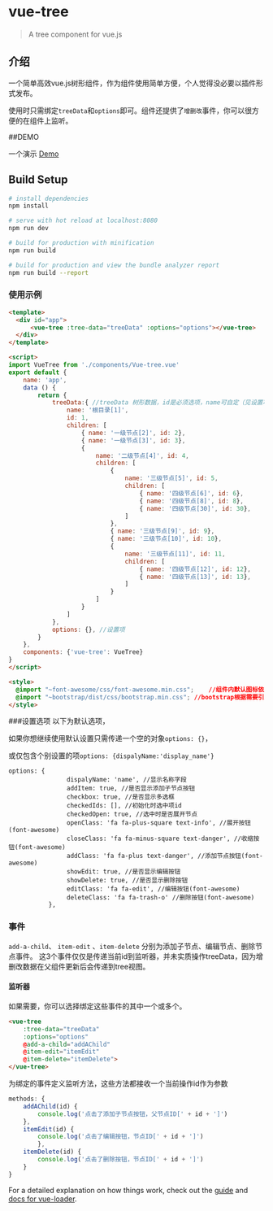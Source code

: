 # vue-tree

> A tree component for vue.js

## 介绍
一个简单高效vue.js树形组件，作为组件使用简单方便，个人觉得没必要以插件形式发布。

使用时只需绑定`treeData`和`options`即可。组件还提供了`增删改`事件，你可以很方便的在组件上监听。

##DEMO

一个演示 [Demo](https://jiaxDincui.github.io/vue-tree/dist/)

## Build Setup

``` bash
# install dependencies
npm install

# serve with hot reload at localhost:8080
npm run dev

# build for production with minification
npm run build

# build for production and view the bundle analyzer report
npm run build --report
```

### 使用示例
```html
<template>
  <div id="app">
      <vue-tree :tree-data="treeData" :options="options"></vue-tree>
  </div>
</template>

<script>
import VueTree from './components/Vue-tree.vue'
export default {
    name: 'app',
    data () {
        return {
            treeData:{ //treeData 树形数据，id是必须选项，name可自定（见设置项）
                name: '根目录[1]',
                id: 1,
                children: [
                    { name: '一级节点[2]', id: 2},
                    { name: '一级节点[3]', id: 3},
                    {
                        name: '二级节点[4]', id: 4,
                        children: [
                            {
                                name: '三级节点[5]', id: 5,
                                children: [
                                    { name: '四级节点[6]', id: 6},
                                    { name: '四级节点[8]', id: 8},
                                    { name: '四级节点[30]', id: 30},
                                ]
                            },
                            { name: '三级节点[9]', id: 9},
                            { name: '三级节点[10]', id: 10},
                            {
                                name: '三级节点[11]', id: 11,
                                children: [
                                    { name: '四级节点[12]', id: 12},
                                    { name: '四级节点[13]', id: 13},
                                ]
                            }
                        ]
                    }
                ]
            },
            options: {}, //设置项
        }
    },
    components: {'vue-tree': VueTree}
}
</script>

<style>
  @import "~font-awesome/css/font-awesome.min.css";    //组件内默认图标依赖font-awesome图标库，如果你在options重新定义了图标可忽略
  @import "~bootstrap/dist/css/bootstrap.min.css"; //bootstrap根据需要引用
</style>

```
###设置选项
以下为默认选项，

如果你想继续使用默认设置只需传递一个空的对象`options: {}`，

或仅包含个别设置的项`options: {dispalyName:'display_name'}`
```
options: {
                dispalyName: 'name', //显示名称字段
                addItem: true, //是否显示添加子节点按钮
                checkbox: true, //是否显示多选框
                checkedIds: [], //初始化时选中项id
                checkedOpen: true, //选中时是否展开节点
                openClass: 'fa fa-plus-square text-info', //展开按钮(font-awesome)
                closeClass: 'fa fa-minus-square text-danger', //收缩按钮(font-awesome)
                addClass: 'fa fa-plus text-danger', //添加节点按钮(font-awesome)
                showEdit: true, //是否显示编辑按钮
                showDelete: true, //是否显示删除按钮
                editClass: 'fa fa-edit', //编辑按钮(font-awesome)
                deleteClass: 'fa fa-trash-o' //删除按钮(font-awesome)
           },

```

### 事件
`add-a-child`、 `item-edit` 、`item-delete` 分别为添加子节点、编辑节点、删除节点事件。
这3个事件仅仅是传递当前id到监听器，并未实质操作treeData，因为增删改数据在父组件更新后会传递到tree视图。
#### 监听器
如果需要，你可以选择绑定这些事件的其中一个或多个。
```html
<vue-tree 
    :tree-data="treeData" 
    :options="options" 
    @add-a-child="addAChild" 
    @item-edit="itemEdit" 
    @item-delete="itemDelete">
</vue-tree>
```
为绑定的事件定义监听方法，这些方法都接收一个当前操作id作为参数
```js
methods: {
    addAChild(id) {
        console.log('点击了添加子节点按钮，父节点ID[' + id + ']')
    },
    itemEdit(id) {
        console.log('点击了编辑按钮，节点ID[' + id + ']')
        },
    itemDelete(id) {
        console.log('点击了删除按钮，节点ID[' + id + ']')
    }
}
```

For a detailed explanation on how things work, check out the [guide](http://vuejs-templates.github.io/webpack/) and [docs for vue-loader](http://vuejs.github.io/vue-loader).
